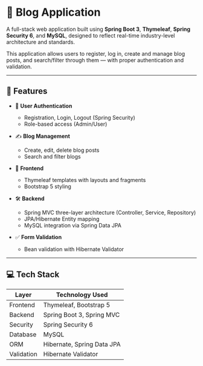 # 📝 Blog Application

A full-stack web application built using **Spring Boot 3**, **Thymeleaf**, **Spring Security 6**, and **MySQL**, designed to reflect real-time industry-level architecture and standards.

This application allows users to register, log in, create and manage blog posts, and search/filter through them — with proper authentication and validation.

---

## 🚀 Features

- 🔐 **User Authentication**
  - Registration, Login, Logout (Spring Security)
  - Role-based access (Admin/User)

- ✍️ **Blog Management**
  - Create, edit, delete blog posts
  - Search and filter blogs

- 🎨 **Frontend**
  - Thymeleaf templates with layouts and fragments
  - Bootstrap 5 styling

- 🛠️ **Backend**
  - Spring MVC three-layer architecture (Controller, Service, Repository)
  - JPA/Hibernate Entity mapping
  - MySQL integration via Spring Data JPA

- ✅ **Form Validation**
  - Bean validation with Hibernate Validator

---

## 💻 Tech Stack

| Layer        | Technology Used              |
|--------------|------------------------------|
| Frontend     | Thymeleaf, Bootstrap 5       |
| Backend      | Spring Boot 3, Spring MVC    |
| Security     | Spring Security 6            |
| Database     | MySQL                        |
| ORM          | Hibernate, Spring Data JPA   |
| Validation   | Hibernate Validator          |



